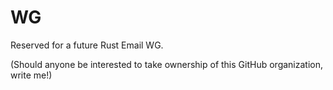 # WG

Reserved for a future Rust Email WG.

(Should anyone be interested to take ownership of this GitHub organization, write me!)
